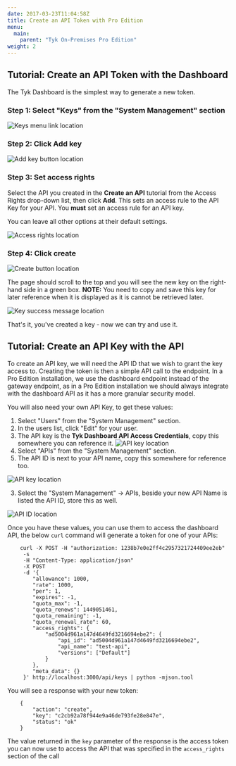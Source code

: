 ```yaml
---
date: 2017-03-23T11:04:58Z
title: Create an API Token with Pro Edition
menu:
  main:
    parent: "Tyk On-Premises Pro Edition"
weight: 2
---
```


## <a name="with-dashboard"></a>Tutorial: Create an API Token with the Dashboard


The Tyk Dashboard is the simplest way to generate a new token.

### Step 1: Select "Keys" from the "System Management" section

![Keys menu link location][1]

### Step 2: Click Add key

![Add key button location][2]

### Step 3: Set access rights

Select the API you created in the **Create an API** tutorial from the Access Rights drop-down list, then click **Add**. This sets an access rule to the API Key for your API. You **must** set an access rule for an API key.

You can leave all other options at their default settings.

![Access rights location][3]

### Step 4: Click create

![Create button location][4]

The page should scroll to the top and you will see the new key on the right-hand side in a green box.
**NOTE:** You need to copy and save this key for later reference when it is displayed as it is cannot be retrieved later.

![Key success message location][5]

That's it, you've created a key - now we can try and use it.

## <a name="with-api"></a>Tutorial: Create an API Key with the API

To create an API key, we will need the API ID that we wish to grant the key access to. Creating the token is then a simple API call to the endpoint. In a Pro Edition installation, we use the dashboard endpoint instead of the gateway endpoint, as in a Pro Edition installation we should always integrate with the dashboard API as it has a more granular security model.

You will also need your own API Key, to get these values:

1.  Select "Users" from the "System Management" section.
2.  In the users list, click "Edit" for your user.
3.  The API key is the **Tyk Dashboard API Access Credentials**, copy this somewhere you can reference it. ![API key location][6]
4.  Select "APIs" from the "System Management" section.
5.  The API ID is next to your API name, copy this somewhere for reference too.

![API key location][6]

3.  Select the "System Management" -> APIs, beside your new API Name is listed the API ID, store this as well. 

![API ID location][7]

Once you have these values, you can use them to access the dashboard API, the below `curl` command will generate a token for one of your APIs:
```
    curl -X POST -H "authorization: 1238b7e0e2ff4c2957321724409ee2eb" 
     -s 
     -H "Content-Type: application/json" 
     -X POST 
     -d '{
        "allowance": 1000,
        "rate": 1000,
        "per": 1,
        "expires": -1,
        "quota_max": -1,
        "quota_renews": 1449051461,
        "quota_remaining": -1,
        "quota_renewal_rate": 60,
        "access_rights": {
            "ad5004d961a147d4649fd3216694ebe2": {
                "api_id": "ad5004d961a147d4649fd3216694ebe2",
                "api_name": "test-api",
                "versions": ["Default"]
            }
        },
        "meta_data": {}
     }' http://localhost:3000/api/keys | python -mjson.tool
```

You will see a response with your new token:
```
    {
        "action": "create",
        "key": "c2cb92a78f944e9a46de793fe28e847e",
        "status": "ok"
    }
```

The value returned in the `key` parameter of the response is the access token you can now use to access the API that was specified in the `access_rights` section of the call


[1]: /docs/img/dashboard/system-management/NavKeys.png
[2]: /docs/img/dashboard/system-management/addKeyButton.png
[3]: /docs/img/dashboard/system-management/accessRights.png
[4]: /docs/img/dashboard/system-management/createKeyButton.png
[5]: /docs/img/dashboard/system-management/keyAdded.png
[6]: /docs/img/dashboard/system-management/APIKey.png
[7]: /docs/img/dashboard/system-management/APIId.png